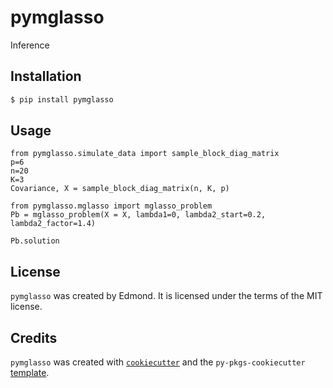 # pymglasso

Inference

## Installation

```bash
$ pip install pymglasso
```

## Usage

`from pymglasso.simulate_data import sample_block_diag_matrix`   
`p=6`   
`n=20`   
`K=3`  
`Covariance, X = sample_block_diag_matrix(n, K, p)`  



`from pymglasso.mglasso import mglasso_problem`  
`Pb = mglasso_problem(X = X, lambda1=0, lambda2_start=0.2, lambda2_factor=1.4)`


`Pb.solution`

## License

`pymglasso` was created by Edmond. It is licensed under the terms of the MIT license.

## Credits

`pymglasso` was created with [`cookiecutter`](https://cookiecutter.readthedocs.io/en/latest/) and the `py-pkgs-cookiecutter` [template](https://github.com/py-pkgs/py-pkgs-cookiecutter).

